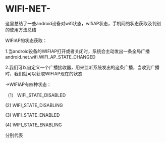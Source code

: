 # WIFI-NET-
这里总结了一些android设备对wifi状态，wifiAP状态，手机网络状态获取及判别的使用方法总结


WIFIAP的状态获取：


1.当android设备的WIFIAP打开或者关闭时，系统会主动发出一条全局广播android.net.wifi.WIFI_AP_STATE_CHANGED


2.我们可以自定义一个广播接收器，用来监听系统发出的这条广播，当收到广播时，我们就可以获取WIFIAP现在的状态
 
 
  ->WIFIAP有四种状态：
  
（1） WIFI_STATE_DISABLED  
 
 
 (2)  WIFI_STATE_DISABLING
                       
                       
 (3)  WIFI_STATE_ENABLED
                       
                       
 (4)  WIFI_STATE_ENABLING

分别代表
